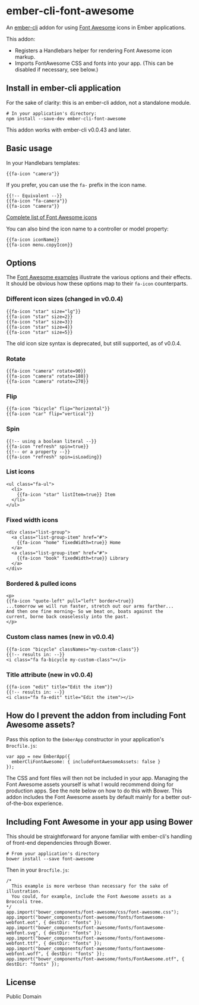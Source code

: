 # ember-cli-font-awesome

An [ember-cli](http://www.ember-cli.com) addon for using [Font Awesome](http://fortawesome.github.io/Font-Awesome/) icons in Ember applications.

This addon:

* Registers a Handlebars helper for rendering Font Awesome icon markup.
* Imports FontAwesome CSS and fonts into your app. (This can be disabled if necessary, see below.)

## Install in ember-cli application

For the sake of clarity: this is an ember-cli addon, not a standalone module.

```
# In your application's directory:
npm install --save-dev ember-cli-font-awesome
```

This addon works with ember-cli v0.0.43 and later.

## Basic usage

In your Handlebars templates:

```
{{fa-icon "camera"}}
```

If you prefer, you can use the `fa-` prefix in the icon name.

```
{{!-- Equivalent --}}
{{fa-icon "fa-camera"}}
{{fa-icon "camera"}}
```

[Complete list of Font Awesome icons](http://fortawesome.github.io/Font-Awesome/icons/)

You can also bind the icon name to a controller or model property:

```
{{fa-icon iconName}}
{{fa-icon menu.copyIcon}}
```

## Options

The [Font Awesome examples](http://fortawesome.github.io/Font-Awesome/examples/) illustrate the various options and their effects. It should be obvious how these options map to their `fa-icon` counterparts.

### Different icon sizes (changed in v0.0.4)

```
{{fa-icon "star" size="lg"}}
{{fa-icon "star" size=2}}
{{fa-icon "star" size=3}}
{{fa-icon "star" size=4}}
{{fa-icon "star" size=5}}
```

The old icon size syntax is deprecated, but still supported, as of v0.0.4.

### Rotate

```
{{fa-icon "camera" rotate=90}}
{{fa-icon "camera" rotate=180}}
{{fa-icon "camera" rotate=270}}
```

### Flip

```
{{fa-icon "bicycle" flip="horizontal"}}
{{fa-icon "car" flip="vertical"}}
```

### Spin

```
{{!-- using a boolean literal --}}
{{fa-icon "refresh" spin=true}}
{{!-- or a property --}}
{{fa-icon "refresh" spin=isLoading}}
```

### List icons

```
<ul class="fa-ul">
  <li>
    {{fa-icon "star" listItem=true}} Item
  </li>
</ul>
```

### Fixed width icons

```
<div class="list-group">
  <a class="list-group-item" href="#">
    {{fa-icon "home" fixedWidth=true}} Home
  </a>
  <a class="list-group-item" href="#">
    {{fa-icon "book" fixedWidth=true}} Library
  </a>
</div>
```

### Bordered & pulled icons

```
<p>
{{fa-icon "quote-left" pull="left" border=true}}
...tomorrow we will run faster, stretch out our arms farther...
And then one fine morning— So we beat on, boats against the
current, borne back ceaselessly into the past.
</p>
```

### Custom class names (new in v0.0.4)

```
{{fa-icon "bicycle" classNames="my-custom-class"}}
{{!-- results in: --}}
<i class="fa fa-bicycle my-custom-class"></i>
```

### Title attribute (new in v0.0.4)

```
{{fa-icon "edit" title="Edit the item"}}
{{!-- results in: --}}
<i class="fa fa-edit" title="Edit the item"></i>
```

## How do I prevent the addon from including Font Awesome assets?

Pass this option to the `EmberApp` constructor in your application's `Brocfile.js`:

```
var app = new EmberApp({
  emberCliFontAwesome: { includeFontAwesomeAssets: false }
});
```

The CSS and font files will then not be included in your app. Managing the Font Awesome assets yourself is what I would recommend doing for production apps. See the note below on how to do this with Bower. This addon includes the Font Awesome assets by default mainly for a better out-of-the-box experience.

## Including Font Awesome in your app using Bower

This should be straightforward for anyone familiar with ember-cli's handling of front-end dependencies through Bower.

```
# From your application's directory
bower install --save font-awesome
```

Then in your `Brocfile.js`:

```
/*
  This example is more verbose than necessary for the sake of illustration.
  You could, for example, include the Font Awesome assets as a Broccoli tree.
*/
app.import("bower_components/font-awesome/css/font-awesome.css");
app.import("bower_components/font-awesome/fonts/fontawesome-webfont.eot", { destDir: "fonts" });
app.import("bower_components/font-awesome/fonts/fontawesome-webfont.svg", { destDir: "fonts" });
app.import("bower_components/font-awesome/fonts/fontawesome-webfont.ttf", { destDir: "fonts" });
app.import("bower_components/font-awesome/fonts/fontawesome-webfont.woff", { destDir: "fonts" });
app.import("bower_components/font-awesome/fonts/FontAwesome.otf", { destDir: "fonts" });
```

## License

Public Domain

